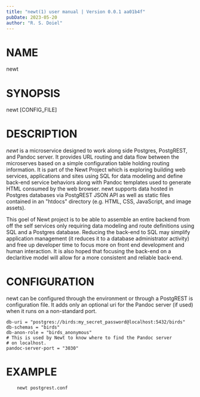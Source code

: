 ```yaml
---
title: "newt(1) user manual | Version 0.0.1 aa01b4f"
pubDate: 2023-05-20
author: "R. S. Doiel"
---
```


# NAME

newt

# SYNOPSIS

newt [CONFIG_FILE]

# DESCRIPTION

*newt* is a microservice designed to work along side Postgres,
PostgREST, and Pandoc server. It provides URL routing and data flow
between the microserves based on a simple configuration table holding
routing information. It is part of the Newt Project which is exploring
building web services, applications and sites using SQL for data modeling
and define back-end service behaviors along with Pandoc templates used to
generate HTML consumed by the web browser.  newt supports data
hosted in Postgres databases via PostgREST JSON API as well as static
files contained in an "htdocs" directory (e.g. HTML, CSS, JavaScript,
and image assets). 

This goel of Newt project is to be able to assemble an entire backend
from off the self services only requiring data modeling and route
definitions using SQL and a Postgres database. Reducing the back-end
to SQL may simplify application management (it reduces it to a
database administrator activity) and free up developer time to focus
more on front end development and human interaction. It is also
hoped that focusing the back-end on a declaritive model will allow for
a more consistent and reliable back-end.

# CONFIGURATION

newt can be configured through the environment or through
a PostgREST is configuration file. It adds only an optional
uri for the Pandoc server (if used) when it runs on a non-standard
port.

~~~
db-uri = "postgres://birds:my_secret_password@localhost:5432/birds"
db-schemas = "birds"
db-anon-role = "birds_anonymous"
# This is used by Newt to know where to find the Pandoc server
# on localhost.
pandoc-server-port = "3030"
~~~

# EXAMPLE

~~~
	newt postgrest.conf
~~~


